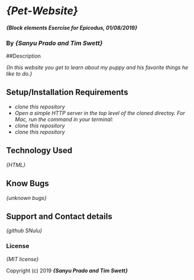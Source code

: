 # _{Pet-Website}_

#### _{Block elements Esercise for Epicodus, 01/08/2019}_

### By _**{Sanyu Prado and Tim Swett}**_

##Description

_{In this website you get to learn about my puppy and his favorite things he like to do.}_

## Setup/Installation Requirements

* _clone this repository_
* _Open a simple HTTP server in the top level of the cloned directoy. For Mac, run the command in your terminal:_
* _clone this repository_
* _clone this repository_

## Technology Used

_{HTML}_

## Know Bugs
_{unknown bugs}_

## Support and Contact details

_{github SNulu}_

### License

*{MIT license}*

Copyright (c) 2019 **_{Sanyu Prado and Tim Swett}_**
